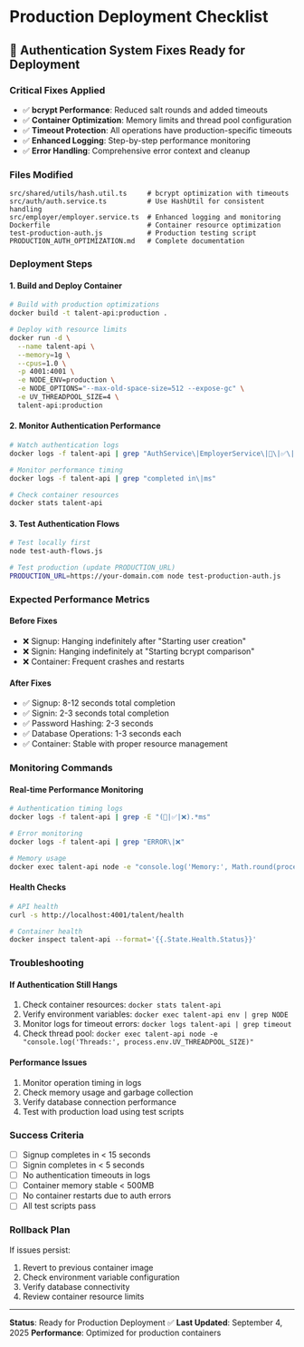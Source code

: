 # Production Deployment Checklist

## 🚀 Authentication System Fixes Ready for Deployment

### **Critical Fixes Applied**
- ✅ **bcrypt Performance**: Reduced salt rounds and added timeouts
- ✅ **Container Optimization**: Memory limits and thread pool configuration
- ✅ **Timeout Protection**: All operations have production-specific timeouts
- ✅ **Enhanced Logging**: Step-by-step performance monitoring
- ✅ **Error Handling**: Comprehensive error context and cleanup

### **Files Modified**
```
src/shared/utils/hash.util.ts     # bcrypt optimization with timeouts
src/auth/auth.service.ts          # Use HashUtil for consistent handling
src/employer/employer.service.ts  # Enhanced logging and monitoring
Dockerfile                        # Container resource optimization
test-production-auth.js           # Production testing script
PRODUCTION_AUTH_OPTIMIZATION.md   # Complete documentation
```

### **Deployment Steps**

#### **1. Build and Deploy Container**
```bash
# Build with production optimizations
docker build -t talent-api:production .

# Deploy with resource limits
docker run -d \
  --name talent-api \
  --memory=1g \
  --cpus=1.0 \
  -p 4001:4001 \
  -e NODE_ENV=production \
  -e NODE_OPTIONS="--max-old-space-size=512 --expose-gc" \
  -e UV_THREADPOOL_SIZE=4 \
  talent-api:production
```

#### **2. Monitor Authentication Performance**
```bash
# Watch authentication logs
docker logs -f talent-api | grep "AuthService\|EmployerService\|🔐\|✅\|❌"

# Monitor performance timing
docker logs -f talent-api | grep "completed in\|ms"

# Check container resources
docker stats talent-api
```

#### **3. Test Authentication Flows**
```bash
# Test locally first
node test-auth-flows.js

# Test production (update PRODUCTION_URL)
PRODUCTION_URL=https://your-domain.com node test-production-auth.js
```

### **Expected Performance Metrics**

#### **Before Fixes**
- ❌ Signup: Hanging indefinitely after "Starting user creation"
- ❌ Signin: Hanging indefinitely at "Starting bcrypt comparison"
- ❌ Container: Frequent crashes and restarts

#### **After Fixes**
- ✅ Signup: 8-12 seconds total completion
- ✅ Signin: 2-3 seconds total completion
- ✅ Password Hashing: 2-3 seconds
- ✅ Database Operations: 1-3 seconds each
- ✅ Container: Stable with proper resource management

### **Monitoring Commands**

#### **Real-time Performance Monitoring**
```bash
# Authentication timing logs
docker logs -f talent-api | grep -E "(🔐|✅|❌).*ms"

# Error monitoring
docker logs -f talent-api | grep "ERROR\|❌"

# Memory usage
docker exec talent-api node -e "console.log('Memory:', Math.round(process.memoryUsage().heapUsed/1024/1024) + 'MB')"
```

#### **Health Checks**
```bash
# API health
curl -s http://localhost:4001/talent/health

# Container health
docker inspect talent-api --format='{{.State.Health.Status}}'
```

### **Troubleshooting**

#### **If Authentication Still Hangs**
1. Check container resources: `docker stats talent-api`
2. Verify environment variables: `docker exec talent-api env | grep NODE`
3. Monitor logs for timeout errors: `docker logs talent-api | grep timeout`
4. Check thread pool: `docker exec talent-api node -e "console.log('Threads:', process.env.UV_THREADPOOL_SIZE)"`

#### **Performance Issues**
1. Monitor operation timing in logs
2. Check memory usage and garbage collection
3. Verify database connection performance
4. Test with production load using test scripts

### **Success Criteria**
- [ ] Signup completes in < 15 seconds
- [ ] Signin completes in < 5 seconds  
- [ ] No authentication timeouts in logs
- [ ] Container memory stable < 500MB
- [ ] No container restarts due to auth errors
- [ ] All test scripts pass

### **Rollback Plan**
If issues persist:
1. Revert to previous container image
2. Check environment variable configuration
3. Verify database connectivity
4. Review container resource limits

---

**Status**: Ready for Production Deployment ✅
**Last Updated**: September 4, 2025
**Performance**: Optimized for production containers
